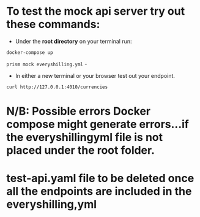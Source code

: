 # To test the mock api server try out these commands:

- Under the **root directory** on your terminal run:

``` docker-compose up ```

```prism mock everyshilling.yml``` -

- In either a new terminal or your browser test out your endpoint.

```curl http://127.0.0.1:4010/currencies ```

# N/B: Possible errors Docker compose might generate errors...if the everyshillingyml file is not placed under the root folder.

# test-api.yaml file to be deleted once all the endpoints are included in the everyshilling,yml